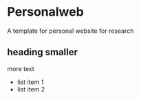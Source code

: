 # Personalweb
A template for personal website for research


## heading smaller
more text
* list item 1
* list item 2
